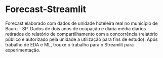 # Forecast-Streamlit
Forecast elaborado com dados de unidade hoteleira real no município de Bauru - SP. Dados de dois anos de ocupação e diária média diários retirados do relatório de compartilhamento com a concorrência (relatório público e autorizado pela unidade a utilização para fins de estudo). Após trabalho de EDA e ML, trouxe o trabalho para o Streamlit para experimentação.
